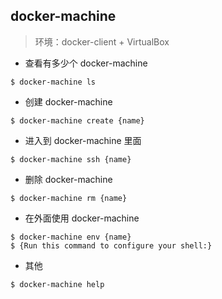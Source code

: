 ## docker-machine

>环境：docker-client + VirtualBox

- 查看有多少个 docker-machine

```
$ docker-machine ls
```

- 创建 docker-machine

```
$ docker-machine create {name}
```

- 进入到 docker-machine 里面

```
$ docker-machine ssh {name}
```

- 删除 docker-machine

```
$ docker-machine rm {name}
```

- 在外面使用 docker-machine

```
$ docker-machine env {name}
$ {Run this command to configure your shell:}
```

- 其他

```
$ docker-machine help
```
